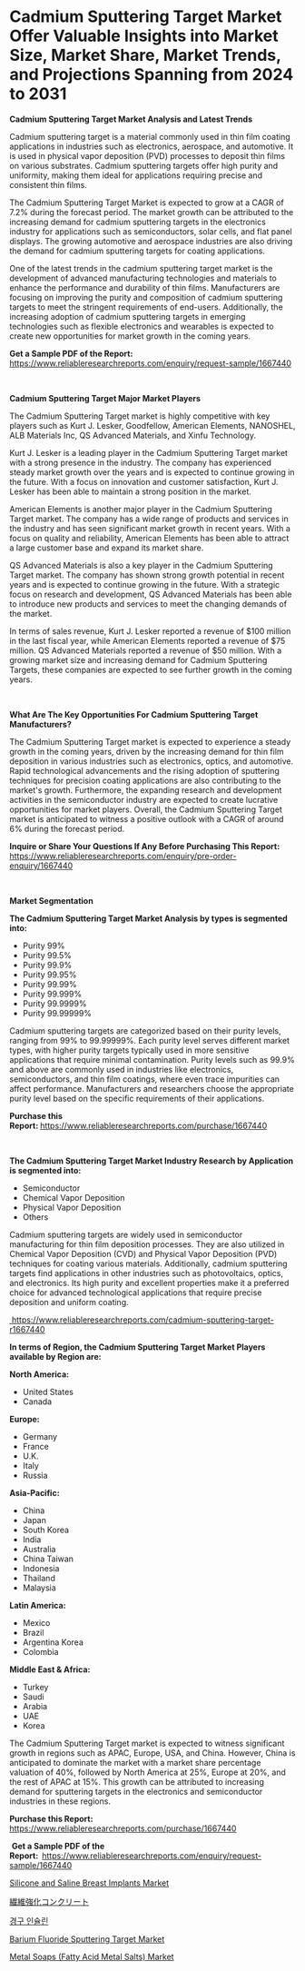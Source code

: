 <p><h1>Cadmium Sputtering Target Market Offer Valuable Insights into Market Size, Market Share, Market Trends, and Projections Spanning from 2024 to 2031</h1></p><p><strong>Cadmium Sputtering Target Market Analysis and Latest Trends</strong></p>
<p><p>Cadmium sputtering target is a material commonly used in thin film coating applications in industries such as electronics, aerospace, and automotive. It is used in physical vapor deposition (PVD) processes to deposit thin films on various substrates. Cadmium sputtering targets offer high purity and uniformity, making them ideal for applications requiring precise and consistent thin films.</p><p>The Cadmium Sputtering Target Market is expected to grow at a CAGR of 7.2% during the forecast period. The market growth can be attributed to the increasing demand for cadmium sputtering targets in the electronics industry for applications such as semiconductors, solar cells, and flat panel displays. The growing automotive and aerospace industries are also driving the demand for cadmium sputtering targets for coating applications.</p><p>One of the latest trends in the cadmium sputtering target market is the development of advanced manufacturing technologies and materials to enhance the performance and durability of thin films. Manufacturers are focusing on improving the purity and composition of cadmium sputtering targets to meet the stringent requirements of end-users. Additionally, the increasing adoption of cadmium sputtering targets in emerging technologies such as flexible electronics and wearables is expected to create new opportunities for market growth in the coming years.</p></p>
<p><strong>Get a Sample PDF of the Report:&nbsp;</strong> <a href="https://www.reliableresearchreports.com/enquiry/request-sample/1667440">https://www.reliableresearchreports.com/enquiry/request-sample/1667440</a></p>
<p>&nbsp;</p>
<p><strong>Cadmium Sputtering Target Major Market Players</strong></p>
<p><p>The Cadmium Sputtering Target market is highly competitive with key players such as Kurt J. Lesker, Goodfellow, American Elements, NANOSHEL, ALB Materials Inc, QS Advanced Materials, and Xinfu Technology. </p><p>Kurt J. Lesker is a leading player in the Cadmium Sputtering Target market with a strong presence in the industry. The company has experienced steady market growth over the years and is expected to continue growing in the future. With a focus on innovation and customer satisfaction, Kurt J. Lesker has been able to maintain a strong position in the market.</p><p>American Elements is another major player in the Cadmium Sputtering Target market. The company has a wide range of products and services in the industry and has seen significant market growth in recent years. With a focus on quality and reliability, American Elements has been able to attract a large customer base and expand its market share.</p><p>QS Advanced Materials is also a key player in the Cadmium Sputtering Target market. The company has shown strong growth potential in recent years and is expected to continue growing in the future. With a strategic focus on research and development, QS Advanced Materials has been able to introduce new products and services to meet the changing demands of the market.</p><p>In terms of sales revenue, Kurt J. Lesker reported a revenue of $100 million in the last fiscal year, while American Elements reported a revenue of $75 million. QS Advanced Materials reported a revenue of $50 million. With a growing market size and increasing demand for Cadmium Sputtering Targets, these companies are expected to see further growth in the coming years.</p></p>
<p>&nbsp;</p>
<p><strong>What Are The Key Opportunities For Cadmium Sputtering Target Manufacturers?</strong></p>
<p><p>The Cadmium Sputtering Target market is expected to experience a steady growth in the coming years, driven by the increasing demand for thin film deposition in various industries such as electronics, optics, and automotive. Rapid technological advancements and the rising adoption of sputtering techniques for precision coating applications are also contributing to the market's growth. Furthermore, the expanding research and development activities in the semiconductor industry are expected to create lucrative opportunities for market players. Overall, the Cadmium Sputtering Target market is anticipated to witness a positive outlook with a CAGR of around 6% during the forecast period.</p></p>
<p><strong>Inquire or Share Your Questions If Any Before Purchasing This Report:</strong> <a href="https://www.reliableresearchreports.com/enquiry/pre-order-enquiry/1667440">https://www.reliableresearchreports.com/enquiry/pre-order-enquiry/1667440</a></p>
<p>&nbsp;</p>
<p><strong>Market Segmentation</strong></p>
<p><strong>The Cadmium Sputtering Target Market Analysis by types is segmented into:</strong></p>
<p><ul><li>Purity 99%</li><li>Purity 99.5%</li><li>Purity 99.9%</li><li>Purity 99.95%</li><li>Purity 99.99%</li><li>Purity 99.999%</li><li>Purity 99.9999%</li><li>Purity 99.99999%</li></ul></p>
<p><p>Cadmium sputtering targets are categorized based on their purity levels, ranging from 99% to 99.99999%. Each purity level serves different market types, with higher purity targets typically used in more sensitive applications that require minimal contamination. Purity levels such as 99.9% and above are commonly used in industries like electronics, semiconductors, and thin film coatings, where even trace impurities can affect performance. Manufacturers and researchers choose the appropriate purity level based on the specific requirements of their applications.</p></p>
<p><strong>Purchase this Report:&nbsp;</strong><a href="https://www.reliableresearchreports.com/purchase/1667440">https://www.reliableresearchreports.com/purchase/1667440</a></p>
<p>&nbsp;</p>
<p><strong>The Cadmium Sputtering Target Market Industry Research by Application is segmented into:</strong></p>
<p><ul><li>Semiconductor</li><li>Chemical Vapor Deposition</li><li>Physical Vapor Deposition</li><li>Others</li></ul></p>
<p><p>Cadmium sputtering targets are widely used in semiconductor manufacturing for thin film deposition processes. They are also utilized in Chemical Vapor Deposition (CVD) and Physical Vapor Deposition (PVD) techniques for coating various materials. Additionally, cadmium sputtering targets find applications in other industries such as photovoltaics, optics, and electronics. Its high purity and excellent properties make it a preferred choice for advanced technological applications that require precise deposition and uniform coating.</p></p>
<p><a href="https://www.reliableresearchreports.com/cadmium-sputtering-target-r1667440">&nbsp;https://www.reliableresearchreports.com/cadmium-sputtering-target-r1667440</a></p>
<p><strong>In terms of Region, the Cadmium Sputtering Target Market Players available by Region are:</strong></p>
<p>
    <p> <strong> North America: </strong>
        <ul>
            <li>United States</li>
            <li>Canada</li>
        </ul>
        </p> 
    <p> <strong> Europe: </strong>
        <ul>
            <li>Germany</li>
            <li>France</li>
            <li>U.K.</li>
            <li>Italy</li>
            <li>Russia</li>
        </ul>
        </p> 
    <p> <strong> Asia-Pacific: </strong>
        <ul>
            <li>China</li>
            <li>Japan</li>
            <li>South Korea</li>
            <li>India</li>
            <li>Australia</li>
            <li>China Taiwan</li>
            <li>Indonesia</li>
            <li>Thailand</li>
            <li>Malaysia</li>
        </ul>
        </p> 
    <p> <strong> Latin America: </strong>
        <ul>
            <li>Mexico</li>
            <li>Brazil</li>
            <li>Argentina Korea</li>
            <li>Colombia</li>
        </ul>
        </p> 
    <p> <strong> Middle East & Africa: </strong>
        <ul>
            <li>Turkey</li>
            <li>Saudi</li>
            <li>Arabia</li>
            <li>UAE</li>
            <li>Korea</li>
        </ul>
    </p>
    </p>
<p><p>The Cadmium Sputtering Target market is expected to witness significant growth in regions such as APAC, Europe, USA, and China. However, China is anticipated to dominate the market with a market share percentage valuation of 40%, followed by North America at 25%, Europe at 20%, and the rest of APAC at 15%. This growth can be attributed to increasing demand for sputtering targets in the electronics and semiconductor industries in these regions.</p></p>
<p><strong>Purchase this Report: </strong><a href="https://www.reliableresearchreports.com/purchase/1667440">https://www.reliableresearchreports.com/purchase/1667440</a></p>
<p>&nbsp;<strong>Get a Sample PDF of the Report:&nbsp;&nbsp;</strong><a href="https://www.reliableresearchreports.com/enquiry/request-sample/1667440">https://www.reliableresearchreports.com/enquiry/request-sample/1667440</a></p>
<p><strong></strong></p>
<p><p><a href="https://www.linkedin.com/pulse/silicone-saline-breast-implants-market-comprehensive-assessment-mnnif">Silicone and Saline Breast Implants Market</a></p><p><a href="https://github.com/EthanMorar2011/Market-Research-Report-List-1/blob/main/744935157066.md">繊維強化コンクリート</a></p><p><a href="https://github.com/vseigx30c9a1j/Market-Research-Report-List-2/blob/main/961482955317.md">경구 인슐린</a></p><p><a href="https://github.com/jj19131/Market-Research-Report-List-2/blob/main/barium-fluoride-sputtering-target-market.md">Barium Fluoride Sputtering Target Market</a></p><p><a href="https://issuu.com/reportprime-2/docs/metal-soaps-fatty-acid-metal-salts-market-size-203">Metal Soaps (Fatty Acid Metal Salts) Market</a></p></p>